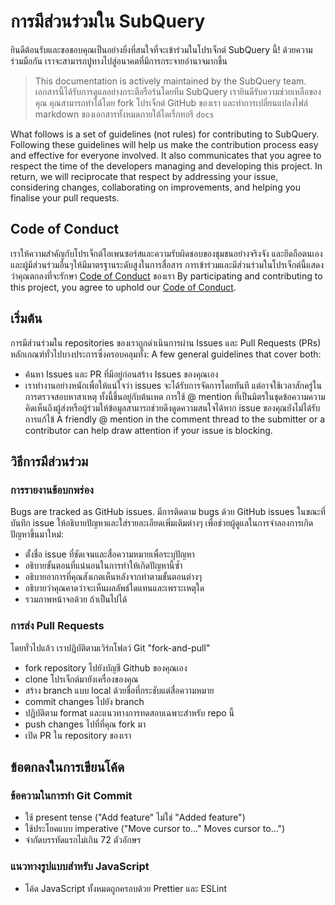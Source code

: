 # การมีส่วนร่วมใน SubQuery

ยินดีต้อนรับและขอขอบคุณเป็นอย่างยิ่งที่สนใจที่จะเข้าร่วมในโปรเจ็กต์ SubQuery นี้! ด้วยความร่วมมือกัน เราจะสามารถปูทางไปสู่อนาคตที่มีการกระจายอำนาจมากขึ้น

> This documentation is actively maintained by the SubQuery team. เอกสารนี้ได้รับการดูแลอย่างกระตือรือร้นโดยทีม SubQuery เรายินดีรับความช่วยเหลือของคุณ คุณสามารถทำได้โดย fork โปรเจ็กต์ GitHub ของเรา และทำการเปลี่ยนแปลงไฟล์ markdown ของเอกสารทั้งหมดภายใต้ไดเร็กทอรี `docs`

What follows is a set of guidelines (not rules) for contributing to SubQuery. Following these guidelines will help us make the contribution process easy and effective for everyone involved. It also communicates that you agree to respect the time of the developers managing and developing this project. In return, we will reciprocate that respect by addressing your issue, considering changes, collaborating on improvements, and helping you finalise your pull requests.

## Code of Conduct

เราให้ความสำคัญกับโปรเจ็กต์โอเพนซอร์สและความรับผิดชอบของชุมชนอย่างจริงจัง และยึดถือตนเองและผู้มีส่วนร่วมอื่นๆให้มีมาตรฐานระดับสูงในการสื่อสาร การเข้าร่วมและมีส่วนร่วมในโปรเจ็กต์นี้แสดงว่าคุณตกลงที่จะรักษา [Code of Conduct](https://github.com/subquery/subql/blob/contributors-guide/CODE_OF_CONDUCT.md) ของเรา By participating and contributing to this project, you agree to uphold our [Code of Conduct](https://github.com/subquery/subql/blob/contributors-guide/CODE_OF_CONDUCT.md).

## เริ่มต้น

การมีส่วนร่วมใน repositories ของเราถูกดำเนินการผ่าน Issues และ Pull Requests (PRs) หลักเกณฑ์ทั่วไปบางประการซึ่งครอบคลุมทั้ง: A few general guidelines that cover both:

* ค้นหา Issues และ PR ที่มีอยู่ก่อนสร้าง Issues ของคุณเอง
* เราทำงานอย่างหนักเพื่อให้แน่ใจว่า issues จะได้รับการจัดการโดยทันที แต่อาจใช้เวลาสักครู่ในการตรวจสอบหาสาเหตุ ทั้งนี้ขึ้นอยู่กับต้นเหต การใช้ @ mention ที่เป็นมิตรในชุดข้อความความคิดเห็นถึงผู้ส่งหรือผู้ร่วมให้ข้อมูลสามารถช่วยดึงดูดความสนใจได้หาก issue ของคุณยังไม่ได้รับการแก้ไข้ A friendly @ mention in the comment thread to the submitter or a contributor can help draw attention if your issue is blocking.

## วิธีการมีส่วนร่วม

### การรายงานข้อบกพร่อง

Bugs are tracked as GitHub issues. มีการติดตาม bugs ด้วย GitHub issues ในขณะที่บันทึก issue ให้อธิบายปัญหาและใส่รายละเอียดเพิ่มเติมต่างๆ เพื่อช่วยผู้ดูแลในการจำลองการเกิดปัญหาขึ้นมาใหม่:

* ตั้งชื่อ issue ที่ชัดเจนและสื่อความหมายเพื่อระบุปัญหา
* อธิบายขั้นตอนที่แน่นอนในการทำให้เกิดปัญหานี้ซ้ำ
* อธิบายอาการที่คุณสังเกตเห็นหลังจากทำตามขั้นตอนต่างๆ
* อธิบายว่าคุณคาดว่าจะเห็นผลลัพธ์ใดแทนและเพราะเหตุใด
* รวมภาพหน้าจอด้วย ถ้าเป็นไปได้

### การส่ง Pull Requests

โดยทั่วไปแล้ว เราปฏิบัติตามเวิร์กโฟลว์ Git "fork-and-pull"

* fork repository ไปยังบัญชี Github ของคุณเอง
* clone โปรเจ็กต์มายังเครื่องของคุณ
* สร้าง branch แบบ local ด้วยชื่อที่กระชับแต่สื่อความหมาย
* commit changes ไปยัง branch
* ปฏิบัติตาม format และแนวทางการทดสอบเฉพาะสำหรับ repo นี้
* push changes ไปที่ที่คุณ fork มา
* เปิด PR ใน repository ของเรา

## ข้อตกลงในการเขียนโค้ด

### ข้อความในการทำ Git Commit

* ใช้ present tense ("Add feature" ไม่ใช่ "Added feature")
* ใช้ประโยคแบบ imperative ("Move cursor to..." Moves cursor to...")
* จำกัดบรรทัดแรกไม่เกิน 72 ตัวอักษร

### แนวทางรูปแบบสำหรับ JavaScript

* โค้ด JavaScript ทั้งหมดถูกครอบด้วย Prettier และ ESLint

